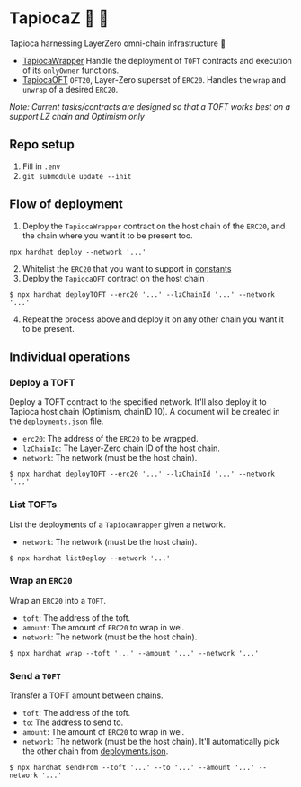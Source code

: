 # TapiocaZ 🍹 🤙

Tapioca harnessing LayerZero omni-chain infrastructure 🤯

- [TapiocaWrapper](docs/TapiocaWrapper.md) Handle the deployment of `TOFT` contracts and execution of its `onlyOwner` functions.
- [TapiocaOFT](docs/TapiocaOFT.md) `OFT20`, Layer-Zero superset of `ERC20`. Handles the `wrap` and `unwrap` of a desired `ERC20`.

*Note: Current tasks/contracts are designed so that a TOFT works best on a support LZ chain and Optimism only*

## Repo setup
1. Fill in `.env`
2. `git submodule update --init`

## Flow of deployment 
1. Deploy the `TapiocaWrapper` contract on the host chain of the `ERC20`, and the chain where you want it to be present too.
```
npx hardhat deploy --network '...'
```
2. Whitelist the `ERC20` that you want to support in [constants](./scripts/constants.ts)
3. Deploy the `TapiocaOFT` contract on the host chain .
```
$ npx hardhat deployTOFT --erc20 '...' --lzChainId '...' --network '...'
```
4. Repeat the process above and deploy it on any other chain you want it to be present.


## Individual operations
### Deploy a TOFT

Deploy a TOFT contract to the specified network. It'll also deploy it to Tapioca host chain (Optimism, chainID 10).
A document will be created in the `deployments.json` file.
- `erc20`: The address of the `ERC20` to be wrapped.
- `lzChainId`: The Layer-Zero chain ID of the host chain.
- `network`: The network (must be the host chain).
```
$ npx hardhat deployTOFT --erc20 '...' --lzChainId '...' --network '...'
```
### List TOFTs

List the deployments of a `TapiocaWrapper` given a network.
- `network`: The network (must be the host chain).
```
$ npx hardhat listDeploy --network '...'
```

### Wrap an `ERC20` 

Wrap an `ERC20` into a `TOFT`.
- `toft`: The address of the toft.
- `amount`: The amount of `ERC20` to wrap in wei.
- `network`: The network (must be the host chain).
```
$ npx hardhat wrap --toft '...' --amount '...' --network '...'
```

### Send a `TOFT` 

Transfer a TOFT amount between chains.
- `toft`: The address of the toft.
- `to`: The address to send to.
- `amount`: The amount of `ERC20` to wrap in wei.
- `network`: The network (must be the host chain). It'll automatically pick the other chain from [deployments.json](./deployments.json).
```
$ npx hardhat sendFrom --toft '...' --to '...' --amount '...' --network '...'
```
